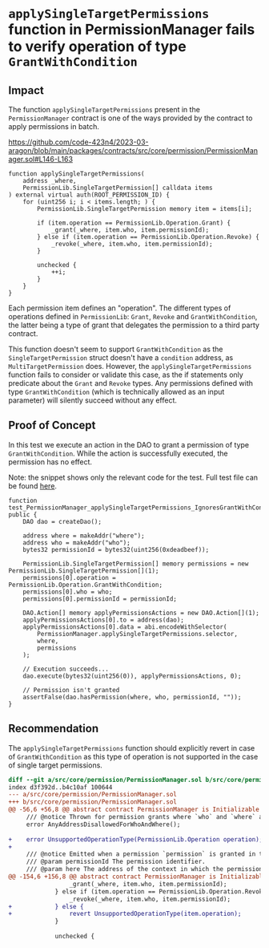 # `applySingleTargetPermissions` function in PermissionManager fails to verify operation of type `GrantWithCondition` 

## Impact

The function `applySingleTargetPermissions` present in the `PermissionManager` contract is one of the ways provided by the contract to apply permissions in batch.

https://github.com/code-423n4/2023-03-aragon/blob/main/packages/contracts/src/core/permission/PermissionManager.sol#L146-L163

```
function applySingleTargetPermissions(
    address _where,
    PermissionLib.SingleTargetPermission[] calldata items
) external virtual auth(ROOT_PERMISSION_ID) {
    for (uint256 i; i < items.length; ) {
        PermissionLib.SingleTargetPermission memory item = items[i];

        if (item.operation == PermissionLib.Operation.Grant) {
            _grant(_where, item.who, item.permissionId);
        } else if (item.operation == PermissionLib.Operation.Revoke) {
            _revoke(_where, item.who, item.permissionId);
        }

        unchecked {
            ++i;
        }
    }
}
```

Each permission item defines an "operation". The different types of operations defined in `PermissionLib`: `Grant`, `Revoke` and `GrantWithCondition`, the latter being a type of grant that delegates the permission to a third party contract.

This function doesn't seem to support `GrantWithCondition` as the `SingleTargetPermission` struct doesn't have a `condition` address, as `MultiTargetPermission` does. However, the `applySingleTargetPermissions` function fails to consider or validate this case, as the if statements only predicate about the `Grant` and `Revoke` types. Any permissions defined with type `GrantWithCondition` (which is technically allowed as an input parameter) will silently succeed without any effect.

## Proof of Concept

In this test we execute an action in the DAO to grant a permission of type `GrantWithCondition`. While the action is successfully executed, the permission has no effect.

Note: the snippet shows only the relevant code for the test. Full test file can be found [here](https://gist.github.com/romeroadrian/c3662b7324fd561991bf2ad174052680).

```solidity
function test_PermissionManager_applySingleTargetPermissions_IgnoresGrantWithCondition() public {
    DAO dao = createDao();

    address where = makeAddr("where");
    address who = makeAddr("who");
    bytes32 permissionId = bytes32(uint256(0xdeadbeef));

    PermissionLib.SingleTargetPermission[] memory permissions = new PermissionLib.SingleTargetPermission[](1);
    permissions[0].operation = PermissionLib.Operation.GrantWithCondition;
    permissions[0].who = who;
    permissions[0].permissionId = permissionId;

    DAO.Action[] memory applyPermissionsActions = new DAO.Action[](1);
    applyPermissionsActions[0].to = address(dao);
    applyPermissionsActions[0].data = abi.encodeWithSelector(
        PermissionManager.applySingleTargetPermissions.selector,
        where,
        permissions
    );

    // Execution succeeds...
    dao.execute(bytes32(uint256(0)), applyPermissionsActions, 0);

    // Permission isn't granted
    assertFalse(dao.hasPermission(where, who, permissionId, ""));
}
```

## Recommendation

The `applySingleTargetPermissions` function should explicitly revert in case of `GrantWithCondition` as this type of operation is not supported in the case of single target permissions.

```diff
diff --git a/src/core/permission/PermissionManager.sol b/src/core/permission/PermissionManager.sol
index d3f392d..b4c10af 100644
--- a/src/core/permission/PermissionManager.sol
+++ b/src/core/permission/PermissionManager.sol
@@ -56,6 +56,8 @@ abstract contract PermissionManager is Initializable {
     /// @notice Thrown for permission grants where `who` and `where` are both `ANY_ADDR`.
     error AnyAddressDisallowedForWhoAndWhere();
 
+    error UnsupportedOperationType(PermissionLib.Operation operation);
+
     /// @notice Emitted when a permission `permission` is granted in the context `here` to the address `_who` for the contract `_where`.
     /// @param permissionId The permission identifier.
     /// @param here The address of the context in which the permission is granted.
@@ -154,6 +156,8 @@ abstract contract PermissionManager is Initializable {
                 _grant(_where, item.who, item.permissionId);
             } else if (item.operation == PermissionLib.Operation.Revoke) {
                 _revoke(_where, item.who, item.permissionId);
+            } else {
+                revert UnsupportedOperationType(item.operation);
             }
 
             unchecked {
```

